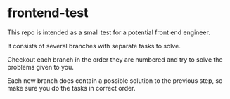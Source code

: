 # frontend-test
This repo is intended as a small test for a potential front end engineer.

It consists of several branches with separate tasks to solve.

Checkout each branch in the order they are numbered and try to solve the problems given to you.

Each new branch does contain a possible solution to the previous step, so make sure you do the tasks in correct order.
